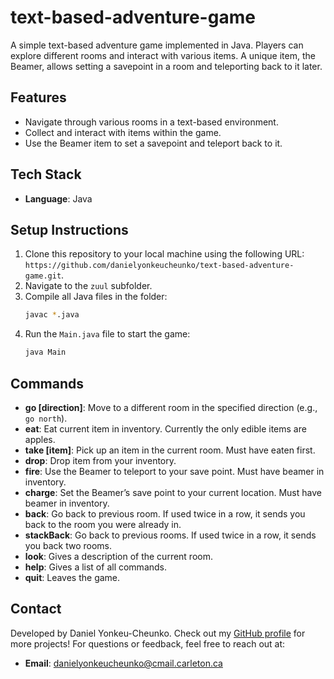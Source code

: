 # text-based-adventure-game

A simple text-based adventure game implemented in Java. Players can explore different rooms and interact with various items. A unique item, the Beamer, allows setting a savepoint in a room and teleporting back to it later.

## Features

- Navigate through various rooms in a text-based environment.
- Collect and interact with items within the game.
- Use the Beamer item to set a savepoint and teleport back to it.

## Tech Stack

- **Language**: Java

## Setup Instructions

1. Clone this repository to your local machine using the following URL: `https://github.com/danielyonkeucheunko/text-based-adventure-game.git`.
2. Navigate to the `zuul` subfolder.
3. Compile all Java files in the folder:
   ```bash
   javac *.java
   ```
4. Run the `Main.java` file to start the game:
   ```bash
   java Main
   ```

## Commands

- **go [direction]**: Move to a different room in the specified direction (e.g., `go north`).
- **eat**: Eat current item in inventory. Currently the only edible items are apples.
- **take [item]**: Pick up an item in the current room. Must have eaten first.
- **drop**: Drop item from your inventory.
- **fire**: Use the Beamer to teleport to your save point. Must have beamer in inventory.
- **charge**: Set the Beamer’s save point to your current location. Must have beamer in inventory.
- **back**: Go back to previous room. If used twice in a row, it sends you back to the room you were already in.
- **stackBack**: Go back to previous rooms. If used twice in a row, it sends you back two rooms.
- **look**: Gives a description of the current room.
- **help**: Gives a list of all commands.
- **quit**: Leaves the game.

## Contact

Developed by Daniel Yonkeu-Cheunko. Check out my [GitHub profile](https://github.com/danielyonkeucheunko) for more projects! For questions or feedback, feel free to reach out at:

- **Email**: [danielyonkeucheunko@cmail.carleton.ca](mailto:danielyonkeucheunko@cmail.carleton.ca)
